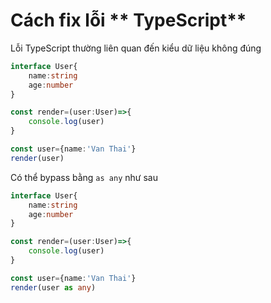 # Cách fix lỗi  ** TypeScript**

Lỗi TypeScript thường liên quan đến kiểu dữ liệu không đúng 
```typescript
interface User{
    name:string
    age:number
}

const render=(user:User)=>{
    console.log(user)
}

const user={name:'Van Thai'}
render(user)
```
Có thể bypass bằng `as any` như sau 

```typescript
interface User{
    name:string
    age:number
}

const render=(user:User)=>{
    console.log(user)
}

const user={name:'Van Thai'}
render(user as any)

```